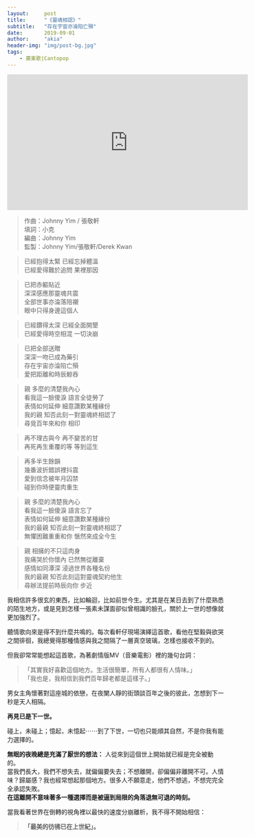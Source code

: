 ```yaml
---
layout:     post
title:      "《靈魂相認》"
subtitle:   "存在宇宙亦淪陷亡殞"
date:       2019-09-01
author:     "akia"
header-img: "img/post-bg.jpg"
tags:
    - 廣東歌|Cantopop
---
```


<iframe width="560" height="315" src="https://www.youtube.com/embed/cgZqO9I0aLU" frameborder="0" allow="accelerometer; autoplay; encrypted-media; gyroscope; picture-in-picture" allowfullscreen></iframe>

> 作曲：Johnny Yim / 張敬軒  
> 填詞：小克  
> 編曲：Johnny Yim  
> 監製：Johnny Yim/張敬軒/Derek Kwan  

> 已經抱得太緊  已經忘掉體溫  
> 已經愛得難於追問  果裡那因  

> 已把赤軀貼近  
> 深深感應那靈魂共震  
> 全部世事亦淪落陪襯  
> 眼中只得身邊這個人  

> 已經鑽得太深  已經全面開墾  
> 已經愛得時空相混  一切決崩  

> 已把全部送贈  
> 深深一吻已成為藥引  
> 存在宇宙亦淪陷亡殞  
> 愛把距離和時辰鯨吞  

> 親  多麼的清楚我內心  
> 看我這一臉傻淚  語言全徒勞了  
> 表情如何延伸  細意讚歎某種緣份  
> 我的親  知否此刻一對靈魂終相認了  
> 尋覓百年來和你  相印  

> 再不理古與今  再不變苦的甘  
> 再死再生重覆的等  等到這生  

> 再多半生餘韻  
> 幾番波折錯誤裡抖震  
> 愛到信念被年月囚禁  
> 碰到你時便靈肉重生  

> 親  多麼的清楚我內心  
> 看我這一臉傻淚  語言忘了  
> 表情如何延伸  細意讚歎某種緣份  
> 我的最親  知否此刻一對靈魂終相認了   
> 無懼困難重重和你  愜然來成全今生  

> 親  相擁的不只這肉身  
> 我痛哭於你懷內  已然無從離棄  
> 感情如同潭深  浸過世界各種名份  
> 我的最親  知否此刻這對靈魂契約他生  
> 尋辦法提前時辰向你  步近  

我相信許多很玄的東西，比如輪迴，比如前世今生。尤其是在某日去到了什麼熟悉的陌生地方，或是見到怎樣一張素未謀面卻似曾相識的臉孔，關於上一世的想像就更加強烈了。

聽情歌向來是得不到什麼共鳴的。每次看軒仔現場演繹這首歌，看他在堅毅與欲哭之間徘徊，我總覺得那種情感與我之間隔了一層真空玻璃，怎樣也接收不到的。

但我卻常常能想起這首歌，為著劇情版MV（音樂電影）裡的幾句台詞：

> 「其實我好喜歡這個地方。生活很簡單，所有人都很有人情味。」  
> 「我也是，我相信到我們百年歸老都是這樣子。」

男女主角懷著對這座城的依戀，在夜闌人靜的街頭談百年之後的彼此，怎想到下一秒是天人相隔。

**再見已是下一世。**

碰上，未碰上；憶起，未憶起⋯⋯到了下世，一切也只能順其自然，不是你我有能力選擇的。

**無眠的夜晚總是充滿了厭世的想法：**
人從來到這個世上開始就已經是完全被動的。  
當我們長大，我們不想失去，就偏偏要失去；不想離開，卻偏偏非離開不可。人情味？歸屬感？我也經常想起那個地方。很多人不願意走，他們不想逃，不想完完全全承認失敗。  
**在這離開不意味著多一種選擇而是被逼到局限的角落退無可退的時刻。**

當我看著世界在倒轉的視角裡以最快的速度分崩離析，我不得不開始相信：  
> **「最美的彷彿已在上世紀」。**

